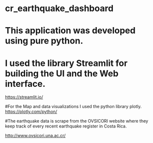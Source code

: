 # cr_earthquake_dashboard

# This application was developed using pure python. 

# I used the library Streamlit for building the UI and the Web interface. 

https://streamlit.io/

#For the Map and data visualizations I used the python library plotly.
https://plotly.com/python/

#The earthquake data is scrape from the OVSICORI website where they keep track of every recent earthquake register in Costa Rica. 

http://www.ovsicori.una.ac.cr/
